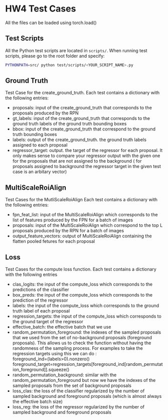 # HW4 Test Cases
All the files can be loaded using torch.load()

## Test Scripts
All the Python test scripts are located in `scripts/`. When running test scripts, please go to the root folder and specify:
```bash
PYTHONPATH=src/ python test/scripts/<YOUR_SCRIPT_NAME>.py
```

## Ground Truth
Test Case for the create_ground_truth.
Each test contains a dictionary with the following entries:
* proposals: input of the create_ground_truth that corresponds to the proposals produced by the RPN
* gt_labels: input of the create_ground_truth that corresponds to the ground truth labels of the ground truth bounding boxes
* bbox: input of the create_ground_truth that correspond to the ground truth bounding boxes
* labels: output of the create_ground_truth. the ground truth labels assigned to each proposal
* regressor_target: output. the target of the regressor for each proposal. It only makes sense to compare your regressor output
with the given one for the proposals that are not assigned to the background ( for proposals assigned to background the regressor target in the 
given test case is an arbitary vector)

## MultiScaleRoiAlign
Test Cases for the MutliScaleRoiAlign
Each test contains a dictionary with the following entries:
* fpn_feat_list: input of the MultiScaleRoiAlign which corresponds to the list of features produced by the FPN for a batch of
images
* proposals: input of the MultiScaleRoiAlign which correspond to the top L proposals produced by the RPN for a batch of images
* output_feature_vectors: output of MultiScaleRoiAlign containing the flatten pooled fetures for each proposal

 
## Loss
Test Cases for the compute loss function.
Each test contains a dictionary with the following entries
* clas_logits: the input of the compute_loss which corresponds to the predictions of the classifier
* box_preds: the input of the compute_loss which corresponds to the prediction of the regressor
* labels: the input of the compute_loss which corresponds to the ground truth label of each proposal
* regression_targets: the input of the compute_loss which corresponds to the ground target of the regressor
* effective_batch: the effective batch that we use
* random_permutation_foreground: the indexes of the sampled proposals that we used from the set of no-background proposals (foreground proposals).
This allows us to check the function without having the randomness of the sampling process. For examples to take the regression
targets using this we can do :\
foreground_ind=(labels>0).nonzero()\
foreground_target=regression_targets[foreground_ind[random_permutation_foreground]].squeeze()
* random_permutation_background: similar with the random_permutation_foreground but now we have the indexes of the sampled proposals from the set of background proposals
* loss_clas: the loss of the classifier regularized by the number of sampled background and foreground proposals (which is almost always the effective batch size)
* loss_reg: the loss of the regressor regularized by the number of sampled background and foreground proposals
